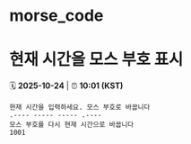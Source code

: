 # morse_code
# 현재 시간을 모스 부호 표시
<!-- MORSE_TIME_START -->
🗓️ **2025-10-24** | ⏰ **10:01 (KST)**

```
현재 시간을 입력하세요. 모스 부호로 바꿉니다
.---- ----- ----- .----
모스 부호를 다시 현재 시간으로 바꿉니다
1001
```
<!-- MORSE_TIME_END -->
